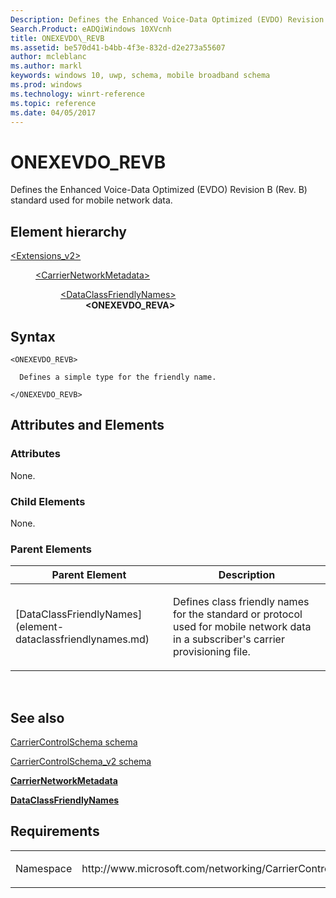 ```yaml
---
Description: Defines the Enhanced Voice-Data Optimized (EVDO) Revision B (Rev. B) standard used for mobile network data.
Search.Product: eADQiWindows 10XVcnh
title: ONEXEVDO\_REVB
ms.assetid: be570d41-b4bb-4f3e-832d-d2e273a55607
author: mcleblanc
ms.author: markl
keywords: windows 10, uwp, schema, mobile broadband schema
ms.prod: windows
ms.technology: winrt-reference
ms.topic: reference
ms.date: 04/05/2017
---
```


# ONEXEVDO\_REVB


Defines the Enhanced Voice-Data Optimized (EVDO) Revision B (Rev. B) standard used for mobile network data.

## Element hierarchy

<dl>
<dt><a href="element-extensions-v2.md">&lt;Extensions_v2&gt;</a></dt>
<dd>
<dl>
<dt><a href="element-carriernetworkmetadata.md">&lt;CarrierNetworkMetadata&gt;</a></dt>
<dd>
<dl>
<dt><a href="element-dataclassfriendlynames.md">&lt;DataClassFriendlyNames&gt;</a></dt>
<dd><b>&lt;ONEXEVDO_REVA&gt;</b></dd>
</dl>
</dd>
</dl>
</dd>
</dl>

## Syntax

``` syntax
<ONEXEVDO_REVB>

  Defines a simple type for the friendly name.

</ONEXEVDO_REVB>
```

## Attributes and Elements


### Attributes

None.

### Child Elements

None.

### Parent Elements

<table>
<colgroup>
<col width="50%" />
<col width="50%" />
</colgroup>
<thead>
<tr class="header">
<th>Parent Element</th>
<th>Description</th>
</tr>
</thead>
<tbody>
<tr class="odd">
<td>[DataClassFriendlyNames](element-dataclassfriendlynames.md)</td>
<td><p>Defines class friendly names for the standard or protocol used for mobile network data in a subscriber's carrier provisioning file.</p></td>
</tr>
</tbody>
</table>

 

## See also


[CarrierControlSchema schema](https://msdn.microsoft.com/library/windows/apps/hh868312)

[CarrierControlSchema\_v2 schema](schema-root.md)

[**CarrierNetworkMetadata**](element-carriernetworkmetadata.md)

[**DataClassFriendlyNames**](element-dataclassfriendlynames.md)

## Requirements

<table>
<colgroup>
<col width="50%" />
<col width="50%" />
</colgroup>
<tbody>
<tr class="odd">
<td><p>Namespace</p></td>
<td><p>http://www.microsoft.com/networking/CarrierControl/v2</p></td>
</tr>
</tbody>
</table>

 

 



